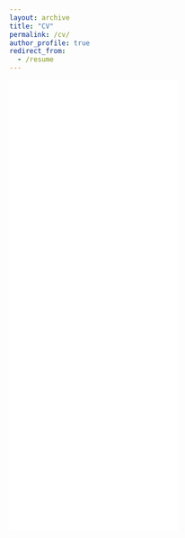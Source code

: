 ```yaml
---
layout: archive
title: "CV"
permalink: /cv/
author_profile: true
redirect_from:
  - /resume
---
```



<embed src="../files/AkshitaJha_CV.pdf" height=800px/>
